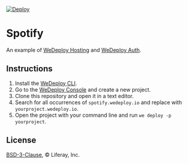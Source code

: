 [![Deploy](https://cdn.wedeploy.com/images/deploy.svg)](https://console.wedeploy.com/deploy?repo=https://github.com/wedeploy-examples/spotify-example)

# Spotify

An example of [WeDeploy Hosting](https://wedeploy.com/docs/hosting) and [WeDeploy Auth](https://wedeploy.com/docs/auth).

## Instructions

1. Install the [WeDeploy CLI](https://wedeploy.com/docs/intro/using-the-command-line/).
2. Go to the [WeDeploy Console](https://console.wedeploy.com) and create a new project.
3. Clone this repository and open it in a text editor.
4. Search for all occurrences of `spotify.wedeploy.io` and replace with `yourproject.wedeploy.io`.
5. Open the project with your command line and run `we deploy -p yourproject`.

## License

[BSD-3-Clause](./LICENSE.md), © Liferay, Inc.
